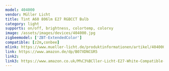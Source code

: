```yaml
---
model: 404000 
vendor: Müller Licht 
title: Tint A60 806lm E27 RGBCCT Bulb
category: light
supports: on/off, brightness, colortemp, colorxy
image: /assets/images/devices/404000.jpg
zigbeemodel: ['ZBT-ExtendedColor']
compatible: [z2m,conbee]
mlink: https://www.mueller-licht.de/produktinformationen/artikel/404000/
link: https://www.amazon.de/dp/B07XDNCGR5
link2: 
link3: https://www.amazon.co.uk/M%C3%BCller-Licht-E27-White-Compatible-Controllable-Dimmable/dp/B07CSFNJQP 
---
```

